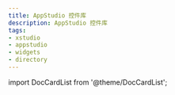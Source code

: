 ```yaml
---
title: AppStudio 控件库
description: AppStudio 控件库
tags:
- xstudio
- appstudio
- widgets
- directory
---
```


import DocCardList from '@theme/DocCardList';

<DocCardList />

